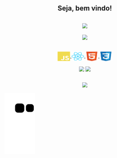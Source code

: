             
<div align="center">
<h2> Seja, bem vindo!</h2>
</div>
</br>
<div align="center">
  <div align="center">
  <a href="https://github.com/jacksonborges">
    <img height="180em" src="https://github-readme-stats.vercel.app/api?username=jacksonborges&show_icons=true&theme=dark&include_all_commits=true&count_private=true"/>
    </div>
</br>
  <div align="center">
    <img height="180em" src="https://github-readme-stats.vercel.app/api/top-langs/?username=jacksonborges&layout=compact&langs_count=7&theme=dark"/>
</div>
</div>
</br>
 <div align="center">
<div style="display: inline_block"><br>
  <img align="center" alt="jackson-Js" height="30" width="40" src="https://raw.githubusercontent.com/devicons/devicon/master/icons/javascript/javascript-plain.svg">
  <img align="center" alt="jackson-React" height="30" width="40" src="https://raw.githubusercontent.com/devicons/devicon/master/icons/react/react-original.svg">
  <img align="center" alt="jackson -HTML" height="30" width="40" src="https://raw.githubusercontent.com/devicons/devicon/master/icons/html5/html5-original.svg">
  <img align="center" alt="jackson-CSS" height="30" width="40" src="https://raw.githubusercontent.com/devicons/devicon/master/icons/css3/css3-original.svg">
</div>
 </div>
</br>

 <div align="center">
  <a href = "mailto:jacksonb.santos@hotmail.com"><img src="https://img.shields.io/badge/-Gmail-%23333?style=for-the-badge&logo=gmail&logoColor=white" target="_blank"></a>
  <a href="https://www.linkedin.com/in/jackson-borges-dos-santos-416202153/overlay/contact-info/#:~:text=linkedin.com/in/jackson%2Dborges%2Ddos%2Dsantos%2D416202153" target="_blank"><img src="https://img.shields.io/badge/-LinkedIn-%230077B5?style=for-the-badge&logo=linkedin&logoColor=white" target="_blank"></a> 
</div>
</br>                                                                   
<p align="center">   <img alingn="center" src="https://profile-counter.glitch.me/jacksonborges/count.svg" /></p>

![snake gif](https://github.com/jacksonborges/jacksonborges/blob/output/github-contribution-grid-snake.svg)
